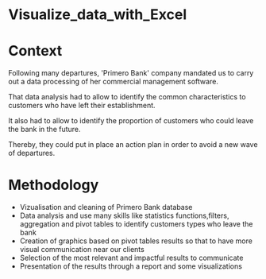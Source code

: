 # Visualize_data_with_Excel

<h1>Context</h1>

Following many departures, 'Primero Bank' company mandated us to carry out a data processing of her commercial management software.

That data analysis had to allow to identify the common characteristics to customers who have left their establishment.

It also had to allow to identify the proportion of customers who could leave the bank in the future.

Thereby, they could put in place an action plan in order to avoid a new wave of departures.

<h1>Methodology</h1>

<ul>
  <li>Vizualisation and cleaning of Primero Bank database</li>
  <li>Data analysis and use many skills like statistics functions,filters, aggregation and pivot tables to identify customers types who leave the bank</li>
  <li>Creation of graphics based on pivot tables results so that to have more visual communication near our clients</li>
  <li>Selection of the most relevant and impactful results to communicate</li>
  <li>Presentation of the results through a report and some visualizations</li>
</ul>


